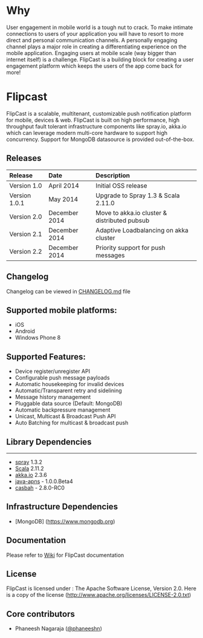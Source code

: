 # Why
User engagement in mobile world is a tough nut to crack. To make intimate connections to users of your application you
will have to resort to more direct and personal communication channels. A personally engaging channel plays a major role
in creating a differentiating experience on the mobile application. Engaging users at mobile scale
(way bigger than internet itself) is a challenge. FlipCast is a building block for creating a user engagement platform
which keeps the users of the app come back for more!

# Flipcast
FlipCast is a scalable, multitenant, customizable push notification platform for mobile, devices & web.
FlipCast is built on high performance, high throughput fault tolerant infrastructure components like
spray.io, akka.io which can leverage modern multi-core hardware to support high concurrency.
Support for MongoDB datasource is provided out-of-the-box.

## Releases
| Release | Date | Description |
|:------------|:----------------|:------------|
| Version 1.0    | April 2014    |   Initial OSS release |
| Version 1.0.1  | May 2014      |   Upgrade to Spray 1.3 & Scala 2.11.0 |
| Version 2.0    | December 2014 |   Move to akka.io cluster & distributed pubsub |
| Version 2.1    | December 2014 |   Adaptive Loadbalancing on akka cluster |
| Version 2.2    | December 2014 |   Priority support for push messages |

## Changelog
Changelog can be viewed in [CHANGELOG.md](https://github.com/Flipkart/flipcast/blob/master/CHANGELOG.md) file

## Supported mobile platforms:
* iOS
* Android
* Windows Phone 8

## Supported Features:
* Device register/unregister API
* Configurable push message payloads
* Automatic housekeeping for invalid devices
* Automatic/Transparent retry and sidelining
* Message history management
* Pluggable data source (Default: MongoDB)
* Automatic backpressure management
* Unicast, Multicast & Broadcast Push API
* Auto Batching for multicast & broadcast push

## Library Dependencies
--------------------
* [spray](http://spray.io) 1.3.2
* [Scala](http://www.scala-lang.org) 2.11.2
* [akka.io](http://akka.io) 2.3.6
* [java-apns](https://github.com/notnoop/java-apns) - 1.0.0.Beta4
* [casbah](http://mongodb.github.io/casbah) - 2.8.0-RC0

## Infrastructure Dependencies
* [MongoDB] (https://www.mongodb.org)

## Documentation
Please refer to [Wiki](https://github.com/Flipkart/flipcast/wiki) for FlipCast documentation

## License
FlipCast is licensed under : The Apache Software License, Version 2.0. Here is a copy of the license (http://www.apache.org/licenses/LICENSE-2.0.txt)

## Core contributors
* Phaneesh Nagaraja ([@phaneeshn](http://twitter.com/phaneeshn))

